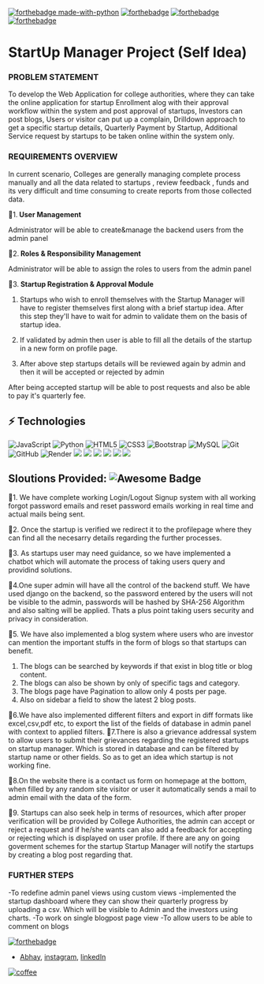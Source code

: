 [![forthebadge made-with-python](http://ForTheBadge.com/images/badges/made-with-python.svg)](https://www.python.org/)  [![forthebadge](https://forthebadge.com/images/badges/powered-by-coffee.svg)](https://forthebadge.com)  [![forthebadge](https://forthebadge.com/images/badges/built-with-love.svg)](https://forthebadge.com) 
[![forthebadge](https://forthebadge.com/images/badges/uses-brains.svg)](https://forthebadge.com)

#                       StartUp Manager Project (Self Idea)

### PROBLEM STATEMENT
To develop the Web Application for college authorities, where they can take the online application for startup Enrollment alog with their approval workflow within the system and post approval of startups, Investors can post blogs, Users or visitor can put up a complain, Drilldown approach to get a specific startup details, Quarterly Payment by Startup, Additional Service request by startups to be taken online within the system only.

### REQUIREMENTS OVERVIEW
In current scenario, Colleges are generally managing complete process manually and all the data related to startups , review feedback , funds and its very difficult and time consuming to create reports from those collected data.


🚩1.<b> User Management</b>

Administrator will be able to create&manage the backend users from the admin panel

🚩2.<b> Roles & Responsibility Management</b>

Administrator will be able to assign the roles to users from the admin panel

🚩3.<b> Startup Registration & Approval Module</b>

1. Startups who wish to enroll themselves with the Startup Manager will have to register themselves first along with a brief startup idea. After this step they'll have to wait for admin to validate them on the basis of startup idea.

2. If validated by admin then user is able to fill all the details of the startup in a new form on profile page.

3. After above step startups details will be reviewed again by admin and then it will be accepted or rejected by admin

After being accepted startup will be able to post requests and also be able to pay it's quarterly fee.

## ⚡ Technologies

![JavaScript](https://img.shields.io/badge/-JavaScript-black?style=flat-square&logo=javascript)
![Python](https://img.shields.io/badge/-Python-black?style=flat-square&logo=Python)
![HTML5](https://img.shields.io/badge/-HTML5-E34F26?style=flat-square&logo=html5&logoColor=white)
![CSS3](https://img.shields.io/badge/-CSS3-1572B6?style=flat-square&logo=css3)
![Bootstrap](https://img.shields.io/badge/-Bootstrap-563D7C?style=flat-square&logo=bootstrap)
![MySQL](https://img.shields.io/badge/-MySQL-black?style=flat-square&logo=mysql)
![Git](https://img.shields.io/badge/-Git-black?style=flat-square&logo=git)
![GitHub](https://img.shields.io/badge/-GitHub-181717?style=flat-square&logo=github)
![Render](https://img.shields.io/badge/Render-333333?style=flat-square&logo=render&logoColor=white)
<img src="https://img.shields.io/badge/Django-092E20?style=for-the-badge&logo=django&logoColor=white"/>
<img src="https://img.shields.io/badge/PostgreSQL-336791?style=for-the-badge&logo=postgresql&logoColor=white"/>
<img src="https://img.shields.io/badge/jQuery-0769AD?style=for-the-badge&logo=jquery&logoColor=white"/>
<img src="https://img.shields.io/badge/Crispy%20Forms-8CC84B?style=for-the-badge"/>
<img src="https://img.shields.io/badge/SQLite-07405E?style=for-the-badge&logo=sqlite&logoColor=white"/>
<img src="https://img.shields.io/badge/dialogflow-FF9800?style=for-the-badge&logo=dialogflow&logoColor=white"/>





## Sloutions Provided: <img src="https://cdn.rawgit.com/sindresorhus/awesome/d7305f38d29fed78fa85652e3a63e154dd8e8829/media/badge.svg" alt="Awesome Badge"/>
🚩1. We have complete working Login/Logout Signup system with all working forgot password emails and reset password emails working in real time and actual mails being sent.

🚩2. Once the startup is verified we redirect it to the profilepage where they can find all the necesarry details regarding the further processes. 

🚩3. As startups user may need guidance, so we have implemented a chatbot which will automate the process of taking users query and providind solutions.

🚩4.One super admin will have all the control of the backend stuff. We have used django on the backend, so the password entered by the users will not be visible to the admin, passwords will be hashed by SHA-256 Algorithm and also salting will be applied. Thats a plus point taking users security and privacy in consideration.

🚩5. We have also implemented a blog system where users who are investor can mention the important stuffs in the form of blogs so that startups can benefit. 
1. The blogs can be searched by keywords if that exist in blog title or blog content.
2. The blogs can also be shown by only of specific tags and category.
3. The blogs page have Pagination to allow only 4 posts per page.
4. Also on sidebar a field to show the latest 2 blog posts.

🚩6.We have also implemented different filters and export in diff formats like excel,csv,pdf etc, to export the list of the fields of database in admin panel with context to applied filters.
🚩7.There is also a grievance addressal system to allow users to submit their grievances regarding the registered startups on startup manager. Which is stored in database and can be filtered by startup name or other fields. So as to get an idea which startup is not working fine.

🚩8.On the website there is a contact us form on homepage at the bottom, when filled by any random site visitor or user it automatically sends a mail to admin email with the data of the form.

🚩9. Startups can also seek help in terms of resources, which after proper verification will be provided by College Authorities, the admin can accept or reject a request and if he/she wants can also add a feedback for accepting or rejecting which is displayed on user profile. If there are any on going goverment schemes for the startup Startup Manager will notify the startups by creating a blog post regarding that.

### FURTHER STEPS
-To redefine admin panel views using custom views
-implemented the startup dashboard where they can show their quarterly progress by uploading a csv. Which will be visible to Admin and the investors using charts.
-To work on single blogpost page view
-To allow users to be able to comment on blogs

[![forthebadge](https://forthebadge.com/images/badges/built-by-developers.svg)](https://forthebadge.com)

- [Abhay](https://github.com/si-abhay), [instagram](https://www.instagram.com/abhayy.io/),  [linkedIn](https://www.linkedin.com/in/abhay3104/) 


[![coffee](https://forthebadge.com/images/badges/powered-by-coders-sweat.svg)](https://forthebadge.com)


 
